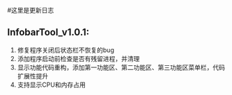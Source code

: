 #这里是更新日志

## InfobarTool_v1.0.1:
1. 修复程序关闭后状态栏不恢复的bug
2. 添加程序启动前检查是否有残留进程，并清理
3. 显示功能代码重构，添加第一功能区、第二功能区、第三功能区菜单栏，代码扩展性提升
4. 支持显示CPU和内存占用
